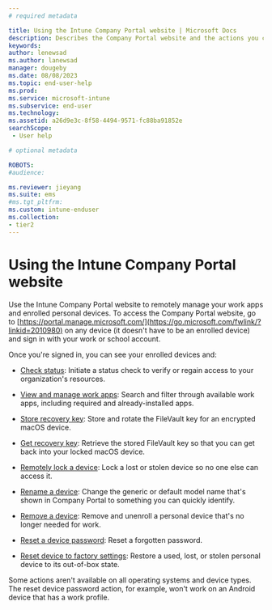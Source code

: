```yaml
---
# required metadata

title: Using the Intune Company Portal website | Microsoft Docs
description: Describes the Company Portal website and the actions you can take on your enrolled personal devices. 
keywords:
author: lenewsad
ms.author: lanewsad
manager: dougeby
ms.date: 08/08/2023
ms.topic: end-user-help
ms.prod:
ms.service: microsoft-intune
ms.subservice: end-user
ms.technology:
ms.assetid: a26d9e3c-8f58-4494-9571-fc88ba91852e
searchScope:
 - User help

# optional metadata

ROBOTS:   
#audience:

ms.reviewer: jieyang
ms.suite: ems
#ms.tgt_pltfrm:
ms.custom: intune-enduser
ms.collection:
- tier2
---
```


# Using the Intune Company Portal website
Use the Intune Company Portal website to remotely manage your work apps and enrolled personal devices. To access the Company Portal website, go to [https://portal.manage.microsoft.com/](https://go.microsoft.com/fwlink/?linkid=2010980) on any device (it doesn't have to be an enrolled device) and sign in with your work or school account.  

Once you're signed in, you can see your enrolled devices and:  

* [Check status](check-status-company-portal-website.md): Initiate a status check to verify or regain access to your organization's resources.  

* [View and manage work apps](manage-apps-cpweb.md): Search and filter through available work apps, including required and already-installed apps.   

* [Store recovery key](store-recovery-key.md): Store and rotate the FileVault key for an encrypted macOS device.   

* [Get recovery key](get-recovery-key-cpweb.md): Retrieve the stored FileVault key so that you can get back into your locked macOS device.   

* [Remotely lock a device](remote-lock-your-device-cpwebsite.md): Lock a lost or stolen device so no one else can access it.  

* [Rename a device](rename-your-device-cpwebsite.md): Change the generic or default model name that's shown in Company Portal to something you can quickly identify.  

* [Remove a device](remove-your-device-cpwebsite.md): Remove and unenroll a personal device that's no longer needed for work.  

* [Reset a device password](reset-your-passcode-cpwebsite.md): Reset a forgotten password.  

* [Reset device to factory settings](reset-device-company-portal-website.md): Restore a used, lost, or stolen personal device to its out-of-box state.  

Some actions aren't available on all operating systems and device types. The reset device password action, for example, won't work on an Android device that has a work profile. 
